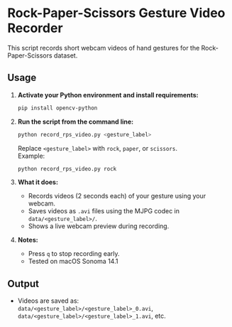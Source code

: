 # Rock-Paper-Scissors Gesture Video Recorder

This script records short webcam videos of hand gestures for the Rock-Paper-Scissors dataset.

## Usage

1. **Activate your Python environment and install requirements:**
    ```sh
    pip install opencv-python
    ```

2. **Run the script from the command line:**
    ```sh
    python record_rps_video.py <gesture_label>
    ```
    Replace `<gesture_label>` with `rock`, `paper`, or `scissors`.  
    Example:
    ```sh
    python record_rps_video.py rock
    ```

3. **What it does:**
    - Records videos (2 seconds each) of your gesture using your webcam.
    - Saves videos as `.avi` files using the MJPG codec in `data/<gesture_label>/`.
    - Shows a live webcam preview during recording.

4. **Notes:**
    - Press `q` to stop recording early.
    - Tested on macOS Sonoma 14.1

## Output

- Videos are saved as:  
  `data/<gesture_label>/<gesture_label>_0.avi`, `data/<gesture_label>/<gesture_label>_1.avi`, etc.
